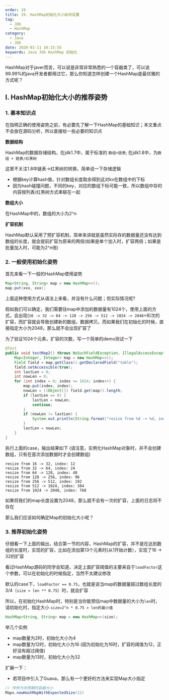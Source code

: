 ```yaml
---
order: 19
title: 19. HashMap初始化大小如何设置
tag:
  - JDK
  - HashMap
category:
  - Java
  - JDK
date: 2020-01-11 16:15:55
keywords: Java Jdk HashMap 初始化
---
```


HashMap对于javer而言，可以说是非常非常熟悉的一个容器类了，可以说99.99%的java开发者都用过它，那么你知道怎样创建一个HashMap是最优雅的方式呢？

<!-- more -->

## I. HashMap初始化大小的推荐姿势

### 1. 基本知识点

在指明正确的使用姿势之前，有必要先了解一下HashMap的基础知识；本文重点不会放在源码分析，所以直接给一些必要的知识点

**数据结构**

HashMap的数据存储结构，在jdk1.7中，属于标准的 `数组+链表`; 在jdk1.8中，为`数组 + 链表/红黑树`

这里不关注1.8中链表->红黑树的转换，简单说一下存储逻辑

- 根据key计算hash值，针对数组长度取余得到这对kv在数组中的下标
- 因为hash碰撞问题，不同的key，对应的数组下标可能一致，所以数组中存的内容按列表/红黑树方式串联在一起

**数组大小**

在HashMap中的，数组的大小为2^n

**扩容机制**

HashMap默认采用了预扩容机制，简单来讲就是虽然实际存的数据量还没有达到数组的长度，就会提前扩容为原来的两倍(如果是单个加入时，扩容两倍；如果是批量加入时，可能为2^n倍)

### 2. 一般使用初始化姿势

首先来看一下一般的HashMap使用姿势

```java
Map<String, String> map = new HashMap<>();
map.put(xxx, xxx);
```

上面这种使用方式从语法上来看，并没有什么问题；但实际情况呢?

假如我们可以确定，我们需要往map中添加的数据量有1024个，使用上面的方式，会出现(`16 -> 32 -> 64 -> 128 -> 256 -> 512 -> 1024 -> 2048`=8)次的扩容，而扩容就会导致创建新的数组，数据拷贝。而如果我们在初始化的时候，直接指定大小为2048，那么就不会出现扩容了

为了验证1024个元素，扩容的次数，写一个简单的demo测试一下

```java
@Test
public void testMap2() throws NoSuchFieldException, IllegalAccessException {
    Map<Integer, Integer> map = new HashMap<>();
    Field field = map.getClass().getDeclaredField("table");
    field.setAccessible(true);
    int lastLen = 0;
    int nowLen = 0;
    for (int index = 0; index <= 1024; index++) {
        map.put(index, index);
        nowLen = ((Object[]) field.get(map)).length;
        if (lastLen == 0) {
            lastLen = nowLen;
            continue;
        }
        if (nowLen != lastLen) {
            System.out.println(String.format("resize from %d -> %d, index: %d", lastLen, nowLen, index));
        }
        lastLen = nowLen;
    }
}
```

执行上面的case，输出结果如下 (请注意，实例化HashMap对象时，并不会创建数组，只有在首次添加数据时才会创建数组)

```
resize from 16 -> 32, index: 12
resize from 32 -> 64, index: 24
resize from 64 -> 128, index: 48
resize from 128 -> 256, index: 96
resize from 256 -> 512, index: 192
resize from 512 -> 1024, index: 384
resize from 1024 -> 2048, index: 768
```

如果将我们的map长度设置为2048，那么就不会有一次的扩容，上面的日志将不存在

那么我们应该如何确定Map的初始化大小呢？

### 3. 推荐初始化姿势

仔细看一下上面的输出，结合第一节的内容，HashMap的扩容，并不是在达到数组的长度时，实现的扩容，比如在添加第13个元素时(从1开始计数），实现了16 -> 32的扩容

看过HashMap源码的同学会知道，决定上面扩容阈值的主要来自于`loadFactor`这个参数，可以在初始化的时候指定，当然不太建议修改

默认的case下，`loadFactor == 0.75`，也就是说当map的数据量超过数组长度的3/4（`size > len ** 0.75`）时，就会扩容

所以，在初始化HashMap时，特别是当你能预估map中数据量的大小为`len`时，请初始化时，指定大小 `size=2^n * 0.75 > len的最小值`

```java
HashMap<String, String> map = new HashMap<>(size);
```

举几个实例

- map数量为2时，初始化大小为4
- map数量为12时，初始化大小为16 (因为初始化为16时，扩容的阈值为12，正好没有超过阈值)
- map数量为13时，初始化大小为32 


扩展一下：

- 若项目中引入了Guava，那么有一个更好的方法来实现Map大小指定

```java
// 传参为你预期的容器大小
Maps.newHashMapWithExpectedSize(12)
```